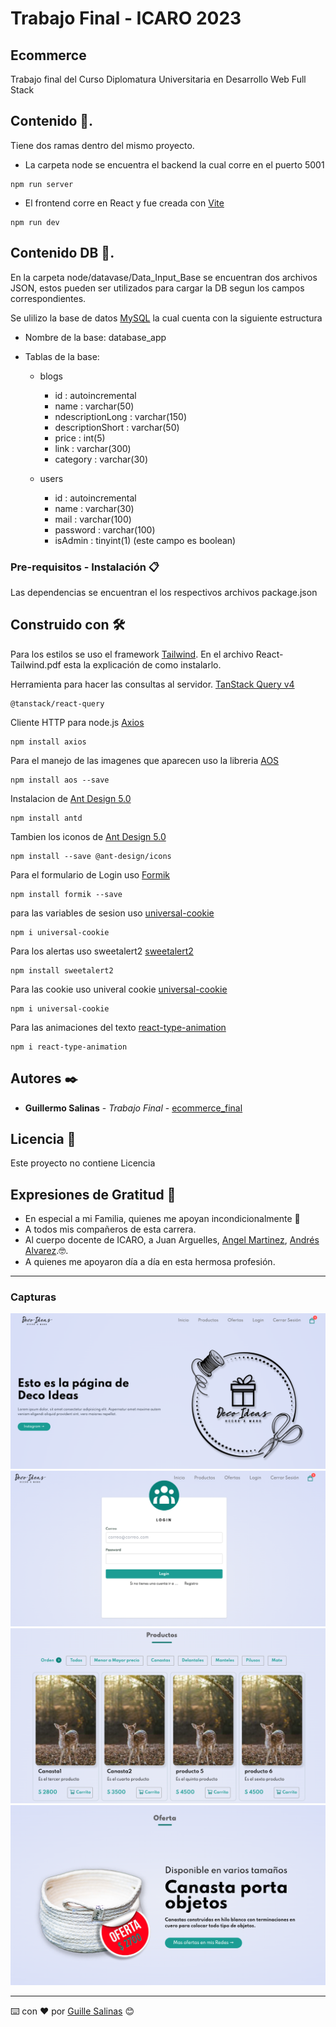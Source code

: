 # Trabajo Final - ICARO 2023

## Ecommerce

Trabajo final del Curso Diplomatura Universitaria en Desarrollo Web Full Stack

## Contenido 🚀.

Tiene dos ramas dentro del mismo proyecto.

- La carpeta node se encuentra el backend la cual corre en el puerto 5001

```
npm run server
```

- El frontend corre en React y fue creada con [Vite](https://vitejs.dev/guide/)

```
npm run dev
```

## Contenido DB 🚀.

En la carpeta node/datavase/Data_Input_Base se encuentran dos archivos JSON, estos pueden ser utilizados para cargar la DB segun los campos correspondientes.

Se ulilizo la base de datos [MySQL](https://www.mysql.com/) la cual cuenta con la siguiente estructura

- Nombre de la base: database_app
- Tablas de la base:

  - blogs

    - id : autoincremental
    - name : varchar(50)
    - ndescriptionLong : varchar(150)
    - descriptionShort : varchar(50)
    - price : int(5)
    - link : varchar(300)
    - category : varchar(30)

  - users
    - id : autoincremental
    - name : varchar(30)
    - mail : varchar(100)
    - password : varchar(100)
    - isAdmin : tinyint(1) (este campo es boolean)

### Pre-requisitos - Instalación 📋

Las dependencias se encuentran el los respectivos archivos package.json

## Construido con 🛠️

Para los estilos se uso el framework [Tailwind](https://tailwindcss.com/).
En el archivo React-Tailwind.pdf esta la explicación de como instalarlo.

Herramienta para hacer las consultas al servidor. [TanStack Query v4](https://tanstack.com/query/latest/docs/react/installation)

```
@tanstack/react-query
```

Cliente HTTP para node.js
[Axios](https://axios-http.com/es/docs/intro)

```
npm install axios
```

Para el manejo de las imagenes que aparecen uso la libreria
[AOS](https://michalsnik.github.io/aos/)

```
npm install aos --save
```

Instalacion de
[Ant Design 5.0](https://ant.design/)

```
npm install antd
```

Tambien los iconos de [Ant Design 5.0](https://ant.design/)

```
npm install --save @ant-design/icons
```

Para el formulario de Login uso [Formik](https://formik.org/docs/overview)

```
npm install formik --save
```

para las variables de sesion uso
[universal-cookie](https://www.npmjs.com/package/universal-cookie)

```
npm i universal-cookie
```

Para los alertas uso sweetalert2
[sweetalert2](https://sweetalert2.github.io/)

```
npm install sweetalert2
```

Para las cookie uso univeral cookie
[universal-cookie](https://www.npmjs.com/package/universal-cookie)

```
npm i universal-cookie
```

Para las animaciones del texto
[react-type-animation](https://www.npmjs.com/package/react-type-animation?activeTab=readme)

```
npm i react-type-animation
```

## Autores ✒️

- **Guillermo Salinas** - _Trabajo Final_ - [ecommerce_final](https://github.com/GuilleSalinas/ecommerce_final)

## Licencia 📄

Este proyecto no contiene Licencia

## Expresiones de Gratitud 🎁

- En especial a mi Familia, quienes me apoyan incondicionalmente 📢
- A todos mis compañeros de esta carrera.
- Al cuerpo docente de ICARO, a Juan Arguelles, [Angel Martinez](https://github.com/letoor1234),
  [Andrés Alvarez](https://github.com/aalvarezto).🤓.
- A quienes me apoyaron día a día en esta hermosa profesión.

---

### Capturas

![Image text](https://github.com/GuilleSalinas/ecommerce_final/blob/master/React/public/Capturas/Captura-01.png?raw=true)
![Image text](https://github.com/GuilleSalinas/ecommerce_final/blob/master/React/public/Capturas/Captura-02.png?raw=true)
![Image text](https://github.com/GuilleSalinas/ecommerce_final/blob/master/React/public/Capturas/Captura-03.png?raw=true)
![Image text](https://github.com/GuilleSalinas/ecommerce_final/blob/master/React/public/Capturas/Captura-04.png?raw=true)

---

⌨️ con ❤️ por [Guille Salinas](https://github.com/GuilleSalinas) 😊

